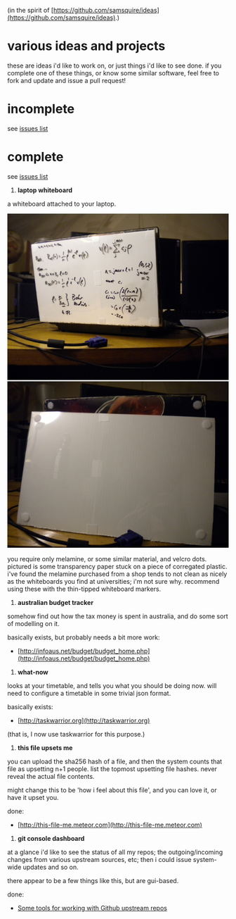 (in the spirit of
 [https://github.com/samsquire/ideas](https://github.com/samsquire/ideas).)

various ideas and projects
==

these are ideas i'd like to work on, or just things i'd like to see done. if
you complete one of these things, or know some similar software, feel free to
fork and update and issue a pull request!


# incomplete

  see [issues list](https://github.com/silky/ideas/issues)
  

# complete

  see [issues list](https://github.com/silky/ideas/issues?q=is%3Aissue+is%3Aclosed)

  1. **laptop whiteboard**

  a whiteboard attached to your laptop.

  ![laptopwhiteboard1](resources/laptop-whiteboard1.jpg)
  ![laptopwhiteboard2](resources/laptop-whiteboard2.jpg)

  you require only melamine, or some similar material, and velcro dots.
  pictured is some transparency paper stuck on a piece of corregated
  plastic. i've found the melamine purchased from a shop tends to not clean
  as nicely as the whiteboards you find at universities; i'm not sure why.
  recommend using these with the thin-tipped whiteboard markers.


  1. **australian budget tracker**

  somehow find out how the tax money is spent in australia, and do some sort
  of modelling on it.

  basically exists, but probably needs a bit more work:
  - [http://infoaus.net/budget/budget_home.php](http://infoaus.net/budget/budget_home.php)


  1. **what-now**

  looks at your timetable, and tells you what you should be doing now. will
  need to configure a timetable in some trivial json format.

  basically exists:
  - [http://taskwarrior.org](http://taskwarrior.org)

  (that is, I now use taskwarrior for this purpose.)


  1. **this file upsets me**

  you can upload the sha256 hash of a file, and then the system counts that
  file as upsetting n+1 people. list the topmost upsetting file hashes.
  never reveal the actual file contents.

  might change this to be 'how i feel about this file', and you can love it,
  or have it upset you.

  done:
  - [http://this-file-me.meteor.com](http://this-file-me.meteor.com)


  1. **git console dashboard**

  at a glance i'd like to see the status of all my repos; the
  outgoing/incoming changes from various upstream sources, etc; then i could
  issue system-wide updates and so on.

  there appear to be a few things like this, but are gui-based.

  done:
   - [Some tools for working with Github upstream repos](http://silky.github.io/posts/2014-06-21-some-tools-for-working-with-github-upstream-repos.html)
